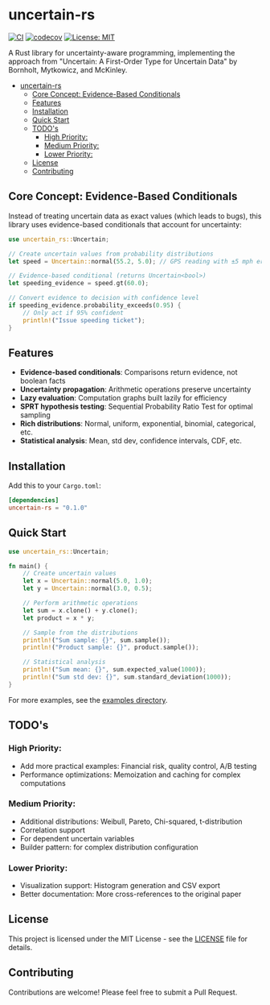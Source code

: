 # uncertain-rs

[![CI](https://github.com/minikin/uncertain-rs/workflows/CI/badge.svg)](https://github.com/minikin/uncertain-rs/actions/workflows/ci.yml)
[![codecov](https://codecov.io/gh/minikin/uncertain-rs/graph/badge.svg?token=IKjgVbFAQk)](https://codecov.io/gh/minikin/uncertain-rs)
[![License: MIT](https://img.shields.io/badge/License-MIT-yellow.svg)](https://opensource.org/licenses/MIT)

A Rust library for uncertainty-aware programming, implementing the approach from
"Uncertain<T>: A First-Order Type for Uncertain Data" by Bornholt, Mytkowicz, and McKinley.

- [uncertain-rs](#uncertain-rs)
  - [Core Concept: Evidence-Based Conditionals](#core-concept-evidence-based-conditionals)
  - [Features](#features)
  - [Installation](#installation)
  - [Quick Start](#quick-start)
  - [TODO's](#todos)
    - [High Priority:](#high-priority)
    - [Medium Priority:](#medium-priority)
    - [Lower Priority:](#lower-priority)
  - [License](#license)
  - [Contributing](#contributing)

## Core Concept: Evidence-Based Conditionals

Instead of treating uncertain data as exact values (which leads to bugs),
this library uses evidence-based conditionals that account for uncertainty:

```rust
use uncertain_rs::Uncertain;

// Create uncertain values from probability distributions
let speed = Uncertain::normal(55.2, 5.0); // GPS reading with ±5 mph error

// Evidence-based conditional (returns Uncertain<bool>)
let speeding_evidence = speed.gt(60.0);

// Convert evidence to decision with confidence level
if speeding_evidence.probability_exceeds(0.95) {
    // Only act if 95% confident
    println!("Issue speeding ticket");
}
```

## Features

- **Evidence-based conditionals**: Comparisons return evidence, not boolean facts
- **Uncertainty propagation**: Arithmetic operations preserve uncertainty
- **Lazy evaluation**: Computation graphs built lazily for efficiency
- **SPRT hypothesis testing**: Sequential Probability Ratio Test for optimal sampling
- **Rich distributions**: Normal, uniform, exponential, binomial, categorical, etc.
- **Statistical analysis**: Mean, std dev, confidence intervals, CDF, etc.

## Installation

Add this to your `Cargo.toml`:

```toml
[dependencies]
uncertain-rs = "0.1.0"
```

## Quick Start

```rust
use uncertain_rs::Uncertain;

fn main() {
    // Create uncertain values
    let x = Uncertain::normal(5.0, 1.0);
    let y = Uncertain::normal(3.0, 0.5);

    // Perform arithmetic operations
    let sum = x.clone() + y.clone();
    let product = x * y;

    // Sample from the distributions
    println!("Sum sample: {}", sum.sample());
    println!("Product sample: {}", product.sample());

    // Statistical analysis
    println!("Sum mean: {}", sum.expected_value(1000));
    println!("Sum std dev: {}", sum.standard_deviation(1000));
}
```

For more examples, see the [examples directory](examples).

## TODO's

### High Priority:

- Add more practical examples: Financial risk, quality control, A/B testing
- Performance optimizations: Memoization and caching for complex
  computations

### Medium Priority:

- Additional distributions: Weibull, Pareto, Chi-squared, t-distribution
- Correlation support
- For dependent uncertain variables
- Builder pattern: for complex distribution configuration

### Lower Priority:

- Visualization support: Histogram generation and CSV export
- Better documentation: More cross-references to the original paper

## License

This project is licensed under the MIT License - see the [LICENSE](LICENSE) file for details.

## Contributing

Contributions are welcome! Please feel free to submit a Pull Request.
